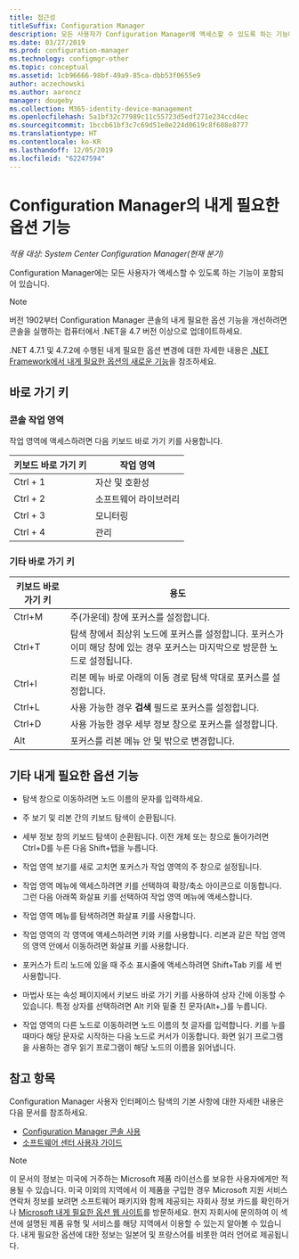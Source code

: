 ```yaml
---
title: 접근성
titleSuffix: Configuration Manager
description: 모든 사용자가 Configuration Manager에 액세스할 수 있도록 하는 기능에 대해 알아봅니다.
ms.date: 03/27/2019
ms.prod: configuration-manager
ms.technology: configmgr-other
ms.topic: conceptual
ms.assetid: 1cb96666-98bf-49a9-85ca-dbb53f0655e9
author: aczechowski
ms.author: aaroncz
manager: dougeby
ms.collection: M365-identity-device-management
ms.openlocfilehash: 5a1bf32c77989c11c55723d5edf271e234ccd4ec
ms.sourcegitcommit: 1bccb61bf3c7c69d51e0e224d0619c8f608e8777
ms.translationtype: HT
ms.contentlocale: ko-KR
ms.lasthandoff: 12/05/2019
ms.locfileid: "62247594"
---
```

# <a name="accessibility-features-in-configuration-manager"></a>Configuration Manager의 내게 필요한 옵션 기능

*적용 대상: System Center Configuration Manager(현재 분기)*


Configuration Manager에는 모든 사용자가 액세스할 수 있도록 하는 기능이 포함되어 있습니다.

> [!Note]  
> 버전 1902부터 Configuration Manager 콘솔의 내게 필요한 옵션 기능을 개선하려면 콘솔을 실행하는 컴퓨터에서 .NET을 4.7 버전 이상으로 업데이트하세요. <!-- SCCMDocs-pr issue #3228 -->  
> 
> .NET 4.7.1 및 4.7.2에 수행된 내게 필요한 옵션 변경에 대한 자세한 내용은 [.NET Framework에서 내게 필요한 옵션의 새로운 기능](https://docs.microsoft.com/dotnet/framework/whats-new/whats-new-in-accessibility)을 참조하세요.  



## <a name="keyboard-shortcuts"></a>바로 가기 키

### <a name="console-workspaces"></a>콘솔 작업 영역

작업 영역에 액세스하려면 다음 키보드 바로 가기 키를 사용합니다.  

|키보드 바로 가기 키| 작업 영역|
|--------|--------|  
|Ctrl + 1| 자산 및 호환성|
|Ctrl + 2|  소프트웨어 라이브러리|
|Ctrl + 3|  모니터링|
|Ctrl + 4|  관리|


### <a name="other-keyboard-shortcuts"></a>기타 바로 가기 키

|키보드 바로 가기 키|  용도|
|--------|--------|  
|Ctrl+M|주(가운데) 창에 포커스를 설정합니다.|
|Ctrl+T|탐색 창에서 최상위 노드에 포커스를 설정합니다. 포커스가 이미 해당 창에 있는 경우 포커스는 마지막으로 방문한 노드로 설정됩니다.|
|Ctrl+I|리본 메뉴 바로 아래의 이동 경로 탐색 막대로 포커스를 설정합니다.|
|Ctrl+L|사용 가능한 경우 **검색** 필드로 포커스를 설정합니다.|
|Ctrl+D|사용 가능한 경우 세부 정보 창으로 포커스를 설정합니다.|
|Alt     |포커스를 리본 메뉴 안 및 밖으로 변경합니다.|



## <a name="other-accessibility-features"></a>기타 내게 필요한 옵션 기능

- 탐색 창으로 이동하려면 노드 이름의 문자를 입력하세요.

- 주 보기 및 리본 간의 키보드 탐색이 순환됩니다.

- 세부 정보 창의 키보드 탐색이 순환됩니다. 이전 개체 또는 창으로 돌아가려면 Ctrl+D를 누른 다음 Shift+탭을 누릅니다.

- 작업 영역 보기를 새로 고치면 포커스가 작업 영역의 주 창으로 설정됩니다.

- 작업 영역 메뉴에 액세스하려면 키를 선택하여 확장/축소 아이콘으로 이동합니다. 그런 다음 아래쪽 화살표 키를 선택하여 작업 영역 메뉴에 액세스합니다.  

- 작업 영역 메뉴를 탐색하려면 화살표 키를 사용합니다.  

- 작업 영역의 각 영역에 액세스하려면  키와  키를 사용합니다. 리본과 같은 작업 영역의 영역 안에서 이동하려면 화살표 키를 사용합니다.  

- 포커스가 트리 노드에 있을 때 주소 표시줄에 액세스하려면 Shift+Tab 키를 세 번 사용합니다.  

- 마법사 또는 속성 페이지에서 키보드 바로 가기 키를 사용하여 상자 간에 이동할 수 있습니다. 특정 상자를 선택하려면 Alt 키와 밑줄 친 문자(Alt+_)를 누릅니다.     

- 작업 영역의 다른 노드로 이동하려면 노드 이름의 첫 글자를 입력합니다. 키를 누를 때마다 해당 문자로 시작하는 다음 노드로 커서가 이동합니다. 화면 읽기 프로그램을 사용하는 경우 읽기 프로그램이 해당 노드의 이름을 읽어냅니다.



## <a name="see-also"></a>참고 항목

Configuration Manager 사용자 인터페이스 탐색의 기본 사항에 대한 자세한 내용은 다음 문서를 참조하세요.
- [Configuration Manager 콘솔 사용](/sccm/core/servers/manage/admin-console)  
- [소프트웨어 센터 사용자 가이드](/sccm/core/understand/software-center)

> [!NOTE]  
> 이 문서의 정보는 미국에 거주하는 Microsoft 제품 라이선스를 보유한 사용자에게만 적용될 수 있습니다. 미국 이외의 지역에서 이 제품을 구입한 경우 Microsoft 지원 서비스 연락처 정보를 보려면 소프트웨어 패키지와 함께 제공되는 자회사 정보 카드를 확인하거나 [Microsoft 내게 필요한 옵션 웹 사이트](https://go.microsoft.com/fwlink/?LinkId=8431)를 방문하세요. 현지 자회사에 문의하여 이 섹션에 설명된 제품 유형 및 서비스를 해당 지역에서 이용할 수 있는지 알아볼 수 있습니다. 내게 필요한 옵션에 대한 정보는 일본어 및 프랑스어를 비롯한 여러 언어로 제공됩니다.  


